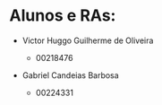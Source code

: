 # Alunos e RAs:
- Victor Huggo Guilherme de Oliveira
  - 00218476

- Gabriel Candeias Barbosa
  - 00224331
